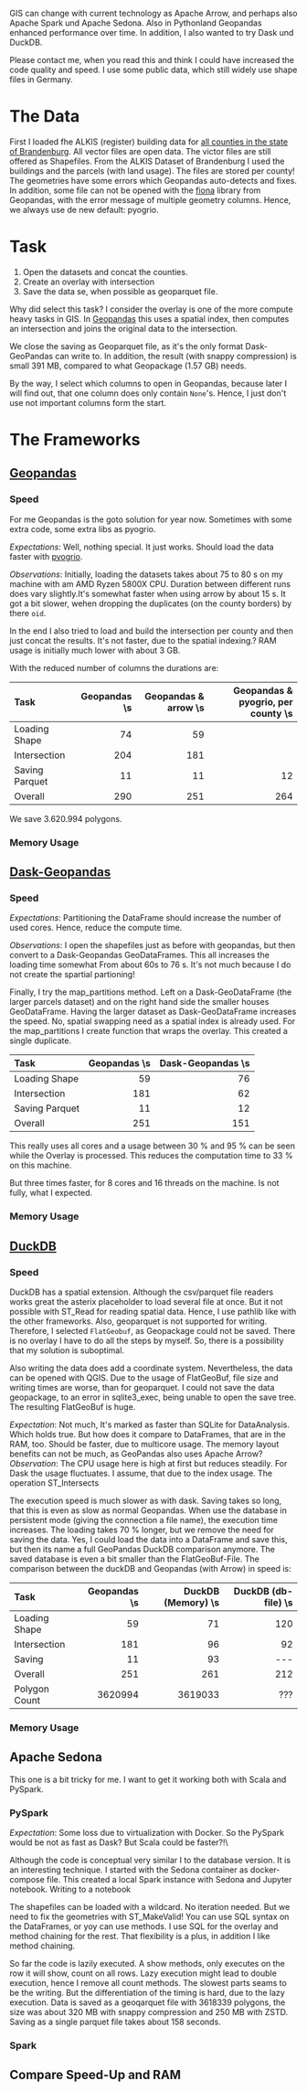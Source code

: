 

GIS can change with current technology as Apache Arrow, and perhaps also Apache Spark und Apache Sedona.
Also in Pythonland Geopandas enhanced performance over time. In addition, I also wanted to try Dask und DuckDB.

Please contact me, when you read this and think I could have increased the code quality and speed.
I use some public data, which still widely use shape files in Germany.

# The Data

First I loaded fhe ALKIS (register) building data for [all counties in the state of Brandenburg](https://data.geobasis-bb.de/geobasis/daten/alkis/Vektordaten/shape/).
All vector files are open data. The victor files are still offered as Shapefiles.
From the ALKIS Dataset of Brandenburg I used the buildings and the parcels (with land usage).
The files are stored per county!
The geometries have some errors which Geopandas auto-detects and fixes.
In addition, some file can not be opened with the [fiona](https://fiona.readthedocs.io/en/latest/index.html) library from Geopandas, with the error message
of multiple  geometry columns. Hence, we always use de new default: pyogrio.

# Task

1) Open the datasets and concat the counties.
2) Create an overlay with intersection
3) Save the data se, when possible as geoparquet file.

Why did select this task?
I consider the overlay is one of the more compute heavy tasks in GIS. 
In [Geopandas](https://github.com/geopandas/geopandas/blob/main/geopandas/tools/overlay.py)
this uses a spatial index, then computes an intersection and joins the original data to the intersection. 

We close the saving as Geoparquet file, as it's the only format Dask-GeoPandas can write to.
In addition, the result (with snappy compression) is small 391 MB, compared to what Geopackage (1.57 GB) needs.

By the way, I select which columns to open in Geopandas, because later I will find out, that one column does only contain `None`'s.
Hence, I just don't use not important columns form the start.

# The Frameworks

## [Geopandas](https://geopandas.org/en/stable/index.html)

### Speed

For me Geopandas is the goto solution for year now.
Sometimes with some extra code, some extra libs as pyogrio.

*Expectations*: Well, nothing special. It just works. Should load the data faster with [pyogrio](https://pyogrio.readthedocs.io/en/latest/).

*Observations*: Initially, loading the datasets takes about 75 to 80 s on my machine with am AMD Ryzen 5800X CPU.
Duration between different runs does vary slightly.It's somewhat faster when using arrow by about 15 s.
 It got a bit slower, wehen dropping the duplicates (on the county borders) by there `oid`. 

In the end I also tried to load and build the intersection per county and then just concat the results.
It's not faster, due to the spatial indexing.? RAM usage is initially much lower with about 3 GB.

With the reduced number of columns the durations are:

| Task           | Geopandas \s | Geopandas & arrow \s | Geopandas & pyogrio, per county \s |
|:---------------|-------------:|---------------------:|-----------------------------------:|
| Loading Shape  |           74 |                   59 |                                    |
| Intersection   |          204 |                  181 |                                    |
| Saving Parquet |           11 |                   11 |                                 12 |
| Overall        |          290 |                  251 |                                264 |

We save 3.620.994 polygons.

### Memory Usage

## [Dask-Geopandas](https://dask-geopandas.readthedocs.io/en/stable/)

### Speed

*Expectations*: Partitioning the DataFrame should increase the number of used cores. Hence, reduce the compute time.

*Observations*: I open the shapefiles just as before with geopandas, but then convert to a Dask-Geopandas GeoDataFrames.
This all increases the loading time somewhat From about 60s to 76 s. It's not much because I do not create the spartial
partioning!

Finally, I try the map_partitions method. Left on a Dask-GeoDataFrame (the larger parcels dataset) and on the right
hand side the smaller houses GeoDataFrame. Having the larger dataset as Dask-GeoDataFrame increases the speed.
No, spatial swapping need as a spatial index is already used.
For the map_partitions I create function that wraps the overlay. This created a single duplicate.

| Task           | Geopandas \s | Dask-Geopandas \s |
|:---------------|-------------:|------------------:|
| Loading Shape  |           59 |                76 |
| Intersection   |          181 |                62 |
| Saving Parquet |           11 |                12 |
| Overall        |          251 |               151 |

This really uses all cores and a usage between 30 % and 95 % can be seen while the Overlay
is processed. This reduces the computation time to 33 % on this machine.

But three times faster, for 8 cores and 16 threads on the machine. Is not fully, what I expected.

### Memory Usage

## [DuckDB](https://duckdb.org/docs/extensions/spatial/overview)

### Speed

DuckDB has a spatial extension. Although the csv/parquet file readers works great the
 asterix placeholder to load several file at once. 
But it not possible with ST_Read for reading spatial data. Hence, I use pathlib like with the other frameworks.
Also, geoparquet is not supported for writing. Therefore, I selected `FlatGeobuf`, as Geopackage could not be saved.
There is no overlay I have to do all the steps by myself. So, there is a possibility that my solution is suboptimal.

Also writing the data does add a coordinate system. Nevertheless, the data can be opened with QGIS.
Due to the usage of FlatGeoBuf, file size and writing times are worse, than for geoparquet.
I could not save the data geopackage, to an error in sqlite3_exec, being unable to open the save tree.
The resulting FlatGeoBuf is huge.

*Expectation*: Not much, It's marked as faster than SQLite for DataAnalysis. Which holds true. 
But how does it compare to DataFrames, that are in the RAM, too. Should be faster, 
due to multicore usage. The memory layout benefits can not be much, as GeoPandas also uses Apache Arrow? 
*Observation*: The CPU usage here is high at first but reduces steadily.
For Dask the usage fluctuates. I assume, that due to the index usage. The operation ST_Intersects

The execution speed is much slower as with dask. Saving takes so long, that this is even as slow as normal
Geopandas. 
When use the database in persistent mode (giving the connection a file name), the execution time increases.
The loading takes 70 % longer, but we remove the need for saving the data. Yes, I could load the data into
a DataFrame and save this, but then its name a full GeoPandas DuckDB comparison anymore.
The saved database is even a bit smaller than the FlatGeoBuf-File.
The comparison between the duckDB and Geopandas (with Arrow) in speed is:

| Task           | Geopandas \s | DuckDB (Memory) \s | DuckDB (db-file) \s |
|:---------------|-------------:|-------------------:|--------------------:|
| Loading Shape  |           59 |                 71 |                 120 |
| Intersection   |          181 |                 96 |                  92 |
| Saving         |           11 |                 93 |                 --- |
| Overall        |          251 |                261 |                 212 |
| Polygon Count  |      3620994 |            3619033 |                 ??? |

### Memory Usage

## Apache Sedona

This one is a bit tricky for me. 
I want to get it working both with Scala and PySpark.

### PySpark

*Expectation*: Some loss due to virtualization with Docker. 
So the PySpark would be not as fast as Dask? But Scala could be faster?!\

Although the code is conceptual very similar I to the database version. It is an interesting technique.
I started with the Sedona container as docker-compose file. This created a local Spark instance with Sedona and Jupyter notebook.
Writing to a notebook 

The shapefiles can be loaded with a wildcard. No iteration needed. But we need to fix the geometries with ST_MakeValid!
You can use SQL syntax on the DataFrames, or yoy can use methods.
I use SQL for the overlay and method chaining for the rest. That flexibility is a plus, in addition I like method chaining.

So far the code is lazily executed. A show methods, only executes on the row it will show, count on all rows.
Lazy execution might lead to double execution, hence I remove all count methods.
The slowest parts seams to be the writing. But the differentiation of the timing is hard, due to the lazy execution.
Data is saved as a geoqarquet file with 3618339 polygons, the size was about 320 MB with snappy compression and 250 MB with ZSTD.
Saving as a single parquet file takes about 158 seconds.

### Spark

## Compare Speed-Up and RAM

